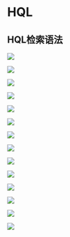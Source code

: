 # HQL

## HQL检索语法

![](../../../../.gitbook/assets/image%20%2846%29.png)

![](../../../../.gitbook/assets/image%20%2834%29.png)

![](../../../../.gitbook/assets/image%20%28153%29.png)

![](../../../../.gitbook/assets/image%20%28129%29.png)

![](../../../../.gitbook/assets/image%20%28152%29.png)

![](../../../../.gitbook/assets/image%20%2886%29.png)

![](../../../../.gitbook/assets/image%20%28123%29.png)

![](../../../../.gitbook/assets/image%20%2888%29.png)

![](../../../../.gitbook/assets/image%20%28175%29.png)

![](../../../../.gitbook/assets/image%20%2874%29.png)

![](../../../../.gitbook/assets/image%20%28110%29.png)

![](../../../../.gitbook/assets/image%20%28173%29.png)

![](../../../../.gitbook/assets/image%20%28148%29.png)

![](../../../../.gitbook/assets/image%20%283%29.png)



